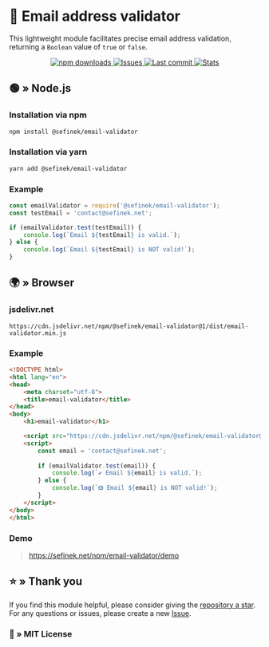 # 📨 Email address validator
This lightweight module facilitates precise email address validation, returning a `Boolean` value of `true` or `false`.

<div align="center">
    <a href="https://www.npmjs.com/package/@sefinek/email-validator">
        <img src="https://img.shields.io/npm/dm/@sefinek/email-validator" alt="npm downloads">
    </a>
    <a href="https://github.com/sefinek/email-validator/issues">
        <img src="https://img.shields.io/github/issues/sefinek/email-validator" alt="Issues">
    </a>
    <a href="https://github.com/sefinek/email-validator/commits/main">
        <img src="https://img.shields.io/github/last-commit/sefinek/email-validator" alt="Last commit">
    </a>
    <a href="https://www.jsdelivr.com/package/npm/@sefinek/email-validator">
        <img src="https://data.jsdelivr.com/v1/package/npm/@sefinek/email-validator/badge?style=rounded" alt="Stats">
    </a>
</div>


## 🟢 » Node.js
### Installation via npm
```bash
npm install @sefinek/email-validator
```

### Installation via yarn
```bash
yarn add @sefinek/email-validator
```

### Example
```js
const emailValidator = require('@sefinek/email-validator');
const testEmail = 'contact@sefinek.net';

if (emailValidator.test(testEmail)) {
    console.log(`Email ${testEmail} is valid.`);
} else {
    console.log(`Email ${testEmail} is NOT valid!`);
}
```


## 🌍 » Browser
### jsdelivr.net
```
https://cdn.jsdelivr.net/npm/@sefinek/email-validator@1/dist/email-validator.min.js
```

### Example
```html
<!DOCTYPE html>
<html lang="en">
<head>
    <meta charset="utf-8">
    <title>email-validator</title>
</head>
<body>
    <h1>email-validator</h1>

    <script src="https://cdn.jsdelivr.net/npm/@sefinek/email-validator@1/dist/email-validator.min.js"></script>
    <script>
        const email = 'contact@sefinek.net';
        
        if (emailValidator.test(email)) {
            console.log(`✔️ Email ${email} is valid.`);
        } else {
            console.log(`❎ Email ${email} is NOT valid!`);
        }
    </script>
</body>
</html>
```

### Demo
> https://sefinek.net/npm/email-validator/demo


## ⭐ » Thank you
If you find this module helpful, please consider giving the [repository a star](https://github.com/sefinek/email-validator).
For any questions or issues, please create a new [Issue](https://github.com/sefinek/email-validator/issues/new).


### 📑 » MIT License